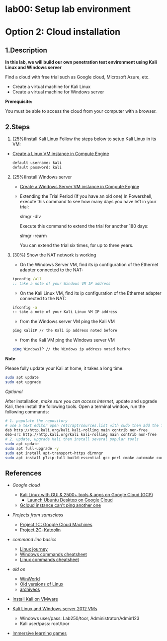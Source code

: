 # lab00: Setup lab environment
# Option 2: Cloud installation


## 1.Description
**In this lab, we will build our own penetration test environment using Kali Linux and Windows server**

Find a cloud with free trial such as Google cloud, Microsoft Azure, etc.

* Create a virtual machine for Kali Linux
* Create a virtual machine for Windows server


**Prerequisite:**

You must be able to access the cloud from your computer with a browser.

## 2.Steps

1. (25%)Install Kali Linux
Follow the steps below to setup Kali Linux in its VM:

* [Create a Linux VM instance in Compute Engine](https://cloud.google.com/compute/docs/create-linux-vm-instance)

   ```bash
   default username: kali
   default password: kali
   ```


2. (25%)Install Windows server

   * [Create a Windows Server VM instance in Compute Engine](https://cloud.google.com/compute/docs/create-windows-server-vm-instance)

   * Extending the Trial Period (If you have an old one)
     In Powershell, execute this command to see how many days you have left in your trial:

     slmgr -dlv

     Execute this command to extend the trial for another 180 days:

     slmgr -rearm

     You can extend the trial six times, for up to three years.

3. (30%) Show the NAT network is working
	 * On the Windows Server VM, find its ip configuration of the Ethernet adapter connected to the NAT: 	
    ```cmd
    ipconfig /all
    :: take a note of your Windows VM IP address
    ```
	 * On the Kali Linux VM, find its ip configuration of the Ethernet adapter connected to the NAT: 	
    ```bash
    ifconfig -a
    :: take a note of your Kali Linux VM IP address
    ```
	 * from the Windows server VM ping the Kali VM
    ```cmd
    ping KaliIP // the Kali ip address noted before
    ```
	 * from the Kali VM ping the Windows server VM
    ```bash
    ping WindowsIP // the Windows ip address noted before
    ```

**Note**

Please fully update your Kali at home, it takes a long time.

```bash
sudo apt update
sudo apt upgrade
```


*Optional*

After installation, *make sure you can access Internet*, update and upgrade Kali, then install the following tools. Open a terminal window, run the following commands:

```bash
# 1. populate the repository
# use a text editor open /etc/apt/sources.list with sudo then add the following two lines if there are not there
deb http://http.kali.org/kali kali-rolling main contrib non-free
deb-src http://http.kali.org/kali kali-rolling main contrib non-free
# 2. update, upgrade Kali then install several popular tools
sudo apt update
sudo apt full-upgrade -y
sudo apt install apt-transport-https dirmngr
sudo apt install p7zip-full build-essential gcc perl cmake automake curl git geany okular vim
```

## References
* *Google cloud*
  * [Kali Linux with GUI & 2500+ tools & apps on Google Cloud (GCP)](https://console.cloud.google.com/marketplace/product/techlatest-public/kali-linux)
    * [Launch Ubuntu Desktop on Google Cloud](https://ubuntu.com/blog/launch-ubuntu-desktop-on-google-cloud)
  * [Gcloud instance can't ping another one](https://stackoverflow.com/questions/36918142/gcloud-instance-cant-ping-another-one)
* *Projects from samsclass*
  * [Project 1C: Google Cloud Machines](https://samsclass.info/123/proj14/p1cgc.htm)
  * [Project 2C: Katoolin](https://samsclass.info/123/proj14/p2ckat.htm)

* *command line basics*
  * [Linux journey](https://linuxjourney.com/)
  * [Windows commands cheatsheet](./commandCheatsheets/CommandPromptCheatsheet.pdf)
  * [Linux commands cheatsheet](./commandCheatsheets/LinuxCommandMemento.pdf)
* _old os_
  * [WinWorld](https://winworldpc.com/library/operating-systems)
  * [Old versions of Linux](https://soft.lafibre.info/)
  * [archiveos](https://archiveos.org/)
* [Install Kali on VMware](https://samsclass.info/152/proj/M108.htm)
* [Kali Linux and Windows server 2012 VMs](https://drive.google.com/drive/folders/1fT7DlwAQjaDjCRsDDSDtaYZU2sCSLa_v)
  * Windows user/pass: Lab250/toor, Administrator/Admin123
  * Kali user/pass: root/toor
* [Immersive learning games](https://drive.google.com/drive/folders/1lrMrlt7txA1VviePt4koUjyxB6nedtLg)